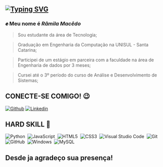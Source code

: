 ## [![Typing SVG](https://readme-typing-svg.herokuapp.com/?color=fff&size=35&center=true&vCenter=true&width=1000&lines=Seja+Bem+Vindo(a)+ao+meu+perfil+do+GitHub!+:%29)](https://git.io/typing-svg)

### ✊ Meu nome é *Râmila Macêdo*
> Sou estudante da área de Tecnologia;

> Graduação em Engenharia da Computação na UNISUL - Santa Catarina;

> Participei de um estágio em parceira com a faculdade na área de Engenharia de dados por 3 meses;

> Cursei até o 3º período do curso de Análise e Desenvolvimento de Sistemas;

## CONECTE-SE COMIGO! 😉
[![Github](https://img.shields.io/badge/Github-000?style=for-the-badge&logo=Github&logoColor=0E76A8)](https://github.com/RamilaMacedo/) [![Linkedin](https://img.shields.io/badge/Linkedin-000?style=for-the-badge&logo=Linkedin&logoColor=0E76A8)](https://www.linkedin.com/in/r%C3%A2mila-mac%C3%AAdo-31b18620a/) 

## HARD SKILL 📌
![Python](https://img.shields.io/badge/Python-0D1117?style=for-the-badge&logo=python)&nbsp;
![JavaScript](https://img.shields.io/badge/JavaScript-0D1117?style=for-the-badge&logo=javascript)&nbsp;
![HTML5](https://img.shields.io/badge/HTML5-0D1117?style=for-the-badge&logo=HTML5)&nbsp;
![CSS3](https://img.shields.io/badge/-CSS3-0D1117?style=for-the-badge&logo=CSS3&labelColor=0D1117)&nbsp;
![Visual Studio Code](https://img.shields.io/badge/-Visual%20Studio%20Code-0D1117?style=for-the-badge&logo=visual-studio-code&logoColor=007ACC&labelColor=0D1117)&nbsp;
![Git](https://img.shields.io/badge/-Git-0D1117?style=for-the-badge&logo=git&labelColor=0D1117)&nbsp;
![GitHub](https://img.shields.io/badge/-GitHub-0D1117?style=for-the-badge&logo=github&labelColor=0D1117)&nbsp;
![Windows](https://img.shields.io/badge/-Windows-0D1117?style=for-the-badge&logo=windows&labelColor=0D1117)&nbsp;
![MySQL](https://img.shields.io/badge/-MySQL-0D1117?style=for-the-badge&logo=MySQL&labelColor=0D1117)&nbsp;


## Desde ja agradeço sua presença!
